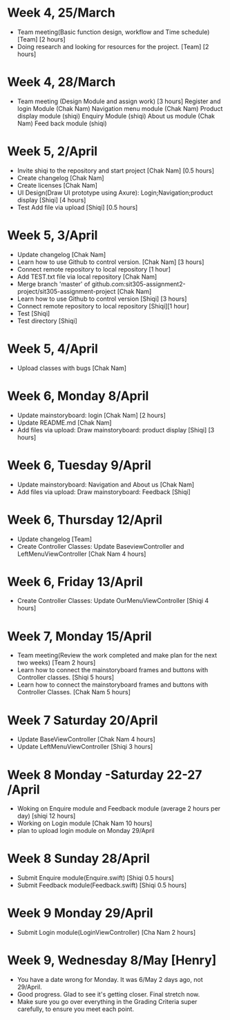 # Week 4, 25/March
- Team meeting(Basic function design, workflow and Time schedule) [Team]  [2 hours]
- Doing research and looking for resources for the project. [Team] [2 hours]

# Week 4, 28/March
- Team meeting (Design Module and assign work) [3 hours]
  Register and login Module (Chak Nam)
  Navigation menu module (Chak Nam)
  Product display module (shiqi)
  Enquiry Module (shiqi)
  About us module (Chak Nam)
  Feed back module (shiqi)

# Week 5, 2/April
- Invite shiqi to the repository and start project [Chak Nam] [0.5 hours]
- Create changelog  [Chak Nam]
- Create licenses  [Chak Nam]
- UI Design(Draw UI prototype using Axure): Login;Navigation;product display [Shiqi]  [4 hours]
- Test Add file via upload  [Shiqi] [0.5 hours]


# Week 5, 3/April
- Update changelog  [Chak Nam]
- Learn how to use Github to control version. [Chak Nam] [3 hours]
- Connect remote repository to local repository [1 hour]
- Add TEST.txt file via local repository [Chak Nam]
- Merge branch 'master' of github.com:sit305-assignment2-project/sit305-assignment-project  [Chak Nam]
- Learn how to use Github to control version [Shiqi] [3 hours]
- Connect remote repository to local repository [Shiqi][1 hour]
- Test  [Shiqi]
- Test directory  [Shiqi]

# Week 5, 4/April
- Upload classes with bugs  [Chak Nam]

# Week 6, Monday 8/April
- Update mainstoryboard: login [Chak Nam] [2 hours]
- Update README.md  [Chak Nam]
- Add files via upload: Draw mainstoryboard: product display  [Shiqi] [3 hours]

# Week 6, Tuesday 9/April
- Update mainstoryboard: Navigation and About us [Chak Nam]
- Add files via upload: Draw mainstoryboard: Feedback [Shiqi]

# Week 6, Thursday 12/April 
- Update changelog  [Team]
- Create Controller Classes: Update BaseviewController and LeftMenuViewController [Chak Nam 4 hours]

# Week 6, Friday 13/April
- Create Controller Classes: Update OurMenuViewController [Shiqi 4 hours]


# Week 7, Monday 15/April
- Team meeting(Review the work completed and make plan for the next two weeks) [Team 2 hours]
- Learn how to connect the mainstoryboard frames and buttons with Controller classes. [Shiqi 5 hours]
- Learn how to connect the mainstoryboard frames and buttons with Controller Classes. [Chak Nam 5 hours]

# Week 7 Saturday 20/April
- Update BaseViewController [Chak Nam 4 hours] 
- Update LeftMenuViewController [Shiqi 3 hours]

# Week 8 Monday -Saturday 22-27 /April
- Woking on Enquire module and Feedback module (average 2 hours per day) [shiqi 12 hours]
- Working on Login module [Chak Nam 10 hours] 
- plan to upload login module on Monday 29/April 

# Week 8 Sunday 28/April
- Submit Enquire module(Enquire.swift) [Shiqi 0.5 hours]
- Submit Feedback module(Feedback.swift) [Shiqi 0.5 hours]

# Week 9 Monday 29/April
- Submit Login module(LoginViewController) [Cha Nam 2 hours]

# Week 9, Wednesday 8/May [Henry]
- You have a date wrong for Monday. It was 6/May 2 days ago, not 29/April.
- Good progress. Glad to see it's getting closer. Final stretch now. 
- Make sure you go over everything in the Grading Criteria super carefully, to ensure you meet each point.



